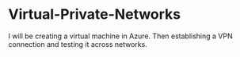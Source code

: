 # Virtual-Private-Networks
I will be creating a virtual machine in Azure. Then establishing a VPN connection and testing it across networks.
